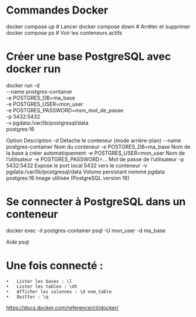 # Commandes Docker 

docker compose up      # Lancer
docker compose down    # Arrêter et supprimer
docker compose ps      # Voir les conteneurs actifs

# Créer une base PostgreSQL avec docker run
  docker run -d \
  --name postgres-container \
  -e POSTGRES_DB=ma_base \
  -e POSTGRES_USER=mon_user \
  -e POSTGRES_PASSWORD=mon_mot_de_passe \
  -p 5432:5432 \
  -v pgdata:/var/lib/postgresql/data \
  postgres:16

  Option
Description
-d
Détache le conteneur (mode arrière-plan)
--name postgres-container
Nom du conteneur
-e POSTGRES_DB=ma_base
Nom de la base à créer automatiquement
-e POSTGRES_USER=mon_user
Nom de l’utilisateur
-e POSTGRES_PASSWORD=...
Mot de passe de l’utilisateur
-p 5432:5432
Expose le port local 5432 vers le conteneur
-v pgdata:/var/lib/postgresql/data
Volume persistant nommé pgdata
postgres:16
Image utilisée (PostgreSQL version 16)


# Se connecter à PostgreSQL dans un conteneur

docker exec -it postgres-container psql -U mon_user -d ma_base

Aide psql

# Une fois connecté :
	•	Lister les bases : \l
	•	Lister les tables : \dt
	•	Afficher les colonnes : \d nom_table
	•	Quitter : \q

https://docs.docker.com/reference/cli/docker/
